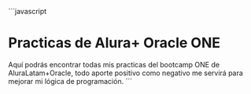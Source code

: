 ´´´javascript

<meta charset="UTF-8">

<h1>Practicas de Alura+ Oracle ONE</h1>

<script>

  function practicas(ONE) {
    document.write(ONE);
  }
  practicas(
    "¡Hola! Soy Diego Arriagada, un aficionado por la tecnología y la programación web. Actualmente soy ganador de una beca
  de estudios G5 de ONE en Alura Latam + Oracle para la cursada de programación web FrontEnd, donde aprenderé soft skills,
  lógica de programación [en JavaScript], básico de FrontEnd y BackEnd para posteriormente elegir un solo camino que será
  por gusto propio; Programación Web FrontEnd React, anteriormente he términado un Diplomado en diseño y programación web
  impartido por AIEP y Sense en la cual aprendí lo básico de Html5, Css3, Javascript y Wordpress, y esto no termina ahí,
  porque me encanta seguir aprendiendo más cosas y seguir profundizando en la materia, le invito a ver mis proyectos tanto
  de practicas en clases como futuros proyectos profesional, y dejar su feedback para mejorar, muchas gracias");

</script>

Aquí podrás encontrar todas mis practicas del bootcamp ONE de AluraLatam+Oracle, todo aporte positivo como negativo me servirá para mejorar mi lógica de programación.
´´´

